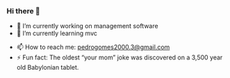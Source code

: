 ### Hi there 👋


- 🔭 I’m currently working on management software
- 🌱 I’m currently learning mvc
<!--- 👯 I’m looking to collaborate on ...
- 🤔 I’m looking for help with ...
- 💬 Ask me about ...-->
- 📫 How to reach me: pedrogomes2000.3@gmail.com
- ⚡ Fun fact: The oldest “your mom” joke was discovered on a 3,500 year old Babylonian tablet.
